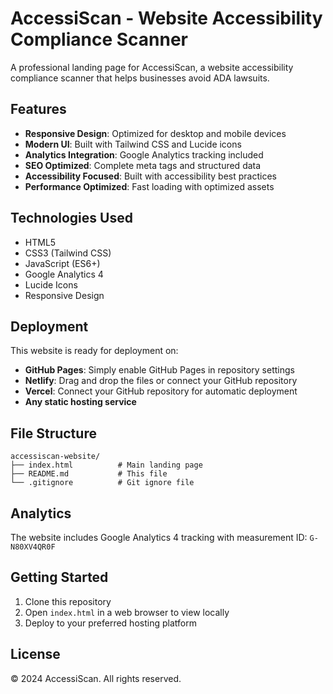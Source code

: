 # AccessiScan - Website Accessibility Compliance Scanner

A professional landing page for AccessiScan, a website accessibility compliance scanner that helps businesses avoid ADA lawsuits.

## Features

- **Responsive Design**: Optimized for desktop and mobile devices
- **Modern UI**: Built with Tailwind CSS and Lucide icons
- **Analytics Integration**: Google Analytics tracking included
- **SEO Optimized**: Complete meta tags and structured data
- **Accessibility Focused**: Built with accessibility best practices
- **Performance Optimized**: Fast loading with optimized assets

## Technologies Used

- HTML5
- CSS3 (Tailwind CSS)
- JavaScript (ES6+)
- Google Analytics 4
- Lucide Icons
- Responsive Design

## Deployment

This website is ready for deployment on:

- **GitHub Pages**: Simply enable GitHub Pages in repository settings
- **Netlify**: Drag and drop the files or connect your GitHub repository
- **Vercel**: Connect your GitHub repository for automatic deployment
- **Any static hosting service**

## File Structure

```
accessiscan-website/
├── index.html          # Main landing page
├── README.md           # This file
└── .gitignore          # Git ignore file
```

## Analytics

The website includes Google Analytics 4 tracking with measurement ID: `G-N80XV4QR0F`

## Getting Started

1. Clone this repository
2. Open `index.html` in a web browser to view locally
3. Deploy to your preferred hosting platform

## License

© 2024 AccessiScan. All rights reserved.

